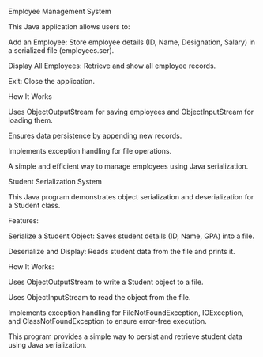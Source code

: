 Employee Management System

This Java application allows users to:

Add an Employee: Store employee details (ID, Name, Designation, Salary) in a serialized file (employees.ser).

Display All Employees: Retrieve and show all employee records.

Exit: Close the application.

How It Works

Uses ObjectOutputStream for saving employees and ObjectInputStream for loading them.

Ensures data persistence by appending new records.

Implements exception handling for file operations.

A simple and efficient way to manage employees using Java serialization.

Student Serialization System

This Java program demonstrates object serialization and deserialization for a Student class.

Features:

Serialize a Student Object: Saves student details (ID, Name, GPA) into a file.

Deserialize and Display: Reads student data from the file and prints it.

How It Works:

Uses ObjectOutputStream to write a Student object to a file.

Uses ObjectInputStream to read the object from the file.

Implements exception handling for FileNotFoundException, IOException, and ClassNotFoundException to ensure error-free execution.

This program provides a simple way to persist and retrieve student data using Java serialization.

